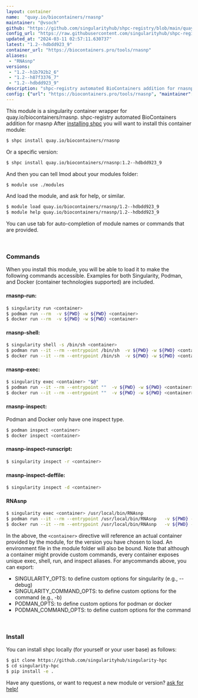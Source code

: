 ```yaml
---
layout: container
name:  "quay.io/biocontainers/rnasnp"
maintainer: "@vsoch"
github: "https://github.com/singularityhub/shpc-registry/blob/main/quay.io/biocontainers/rnasnp/container.yaml"
config_url: "https://raw.githubusercontent.com/singularityhub/shpc-registry/main/quay.io/biocontainers/rnasnp/container.yaml"
updated_at: "2024-03-11 02:57:11.630737"
latest: "1.2--hdbdd923_9"
container_url: "https://biocontainers.pro/tools/rnasnp"
aliases:
 - "RNAsnp"
versions:
 - "1.2--h1b792b2_6"
 - "1.2--h87f3376_7"
 - "1.2--hdbdd923_9"
description: "shpc-registry automated BioContainers addition for rnasnp"
config: {"url": "https://biocontainers.pro/tools/rnasnp", "maintainer": "@vsoch", "description": "shpc-registry automated BioContainers addition for rnasnp", "latest": {"1.2--hdbdd923_9": "sha256:cf18049aa0e33387f7ed234b66760d61ebd9a3e30e7001dc62b810c73aa2487b"}, "tags": {"1.2--h1b792b2_6": "sha256:213f29bc7bf7bbaa4e2dc929bddac209e1b452867bf63662435dc5090a999362", "1.2--h87f3376_7": "sha256:8ad8e65d4b7d43f3c7732744eae1dbfd2cf3f1ad671f53a9c9a8a2002fc8eabe", "1.2--hdbdd923_9": "sha256:cf18049aa0e33387f7ed234b66760d61ebd9a3e30e7001dc62b810c73aa2487b"}, "docker": "quay.io/biocontainers/rnasnp", "aliases": {"RNAsnp": "/usr/local/bin/RNAsnp"}}
---
```


This module is a singularity container wrapper for quay.io/biocontainers/rnasnp.
shpc-registry automated BioContainers addition for rnasnp
After [installing shpc](#install) you will want to install this container module:


```bash
$ shpc install quay.io/biocontainers/rnasnp
```

Or a specific version:

```bash
$ shpc install quay.io/biocontainers/rnasnp:1.2--hdbdd923_9
```

And then you can tell lmod about your modules folder:

```bash
$ module use ./modules
```

And load the module, and ask for help, or similar.

```bash
$ module load quay.io/biocontainers/rnasnp/1.2--hdbdd923_9
$ module help quay.io/biocontainers/rnasnp/1.2--hdbdd923_9
```

You can use tab for auto-completion of module names or commands that are provided.

<br>

### Commands

When you install this module, you will be able to load it to make the following commands accessible.
Examples for both Singularity, Podman, and Docker (container technologies supported) are included.

#### rnasnp-run:

```bash
$ singularity run <container>
$ podman run --rm  -v ${PWD} -w ${PWD} <container>
$ docker run --rm  -v ${PWD} -w ${PWD} <container>
```

#### rnasnp-shell:

```bash
$ singularity shell -s /bin/sh <container>
$ podman run --it --rm --entrypoint /bin/sh  -v ${PWD} -w ${PWD} <container>
$ docker run --it --rm --entrypoint /bin/sh  -v ${PWD} -w ${PWD} <container>
```

#### rnasnp-exec:

```bash
$ singularity exec <container> "$@"
$ podman run --it --rm --entrypoint ""  -v ${PWD} -w ${PWD} <container> "$@"
$ docker run --it --rm --entrypoint ""  -v ${PWD} -w ${PWD} <container> "$@"
```

#### rnasnp-inspect:

Podman and Docker only have one inspect type.

```bash
$ podman inspect <container>
$ docker inspect <container>
```

#### rnasnp-inspect-runscript:

```bash
$ singularity inspect -r <container>
```

#### rnasnp-inspect-deffile:

```bash
$ singularity inspect -d <container>
```


#### RNAsnp

```bash
$ singularity exec <container> /usr/local/bin/RNAsnp
$ podman run --it --rm --entrypoint /usr/local/bin/RNAsnp   -v ${PWD} -w ${PWD} <container> -c " $@"
$ docker run --it --rm --entrypoint /usr/local/bin/RNAsnp   -v ${PWD} -w ${PWD} <container> -c " $@"
```



In the above, the `<container>` directive will reference an actual container provided
by the module, for the version you have chosen to load. An environment file in the
module folder will also be bound. Note that although a container
might provide custom commands, every container exposes unique exec, shell, run, and
inspect aliases. For anycommands above, you can export:

 - SINGULARITY_OPTS: to define custom options for singularity (e.g., --debug)
 - SINGULARITY_COMMAND_OPTS: to define custom options for the command (e.g., -b)
 - PODMAN_OPTS: to define custom options for podman or docker
 - PODMAN_COMMAND_OPTS: to define custom options for the command

<br>

### Install

You can install shpc locally (for yourself or your user base) as follows:

```bash
$ git clone https://github.com/singularityhub/singularity-hpc
$ cd singularity-hpc
$ pip install -e .
```

Have any questions, or want to request a new module or version? [ask for help!](https://github.com/singularityhub/singularity-hpc/issues)